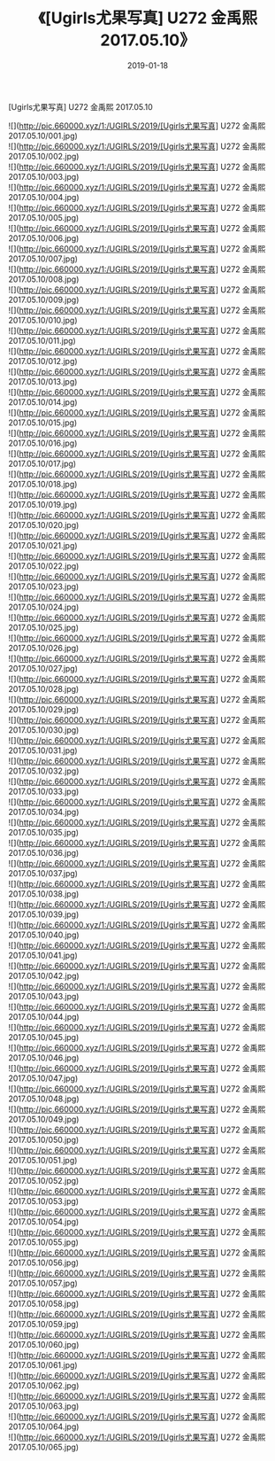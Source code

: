 ﻿---
layout: post
title:  《[Ugirls尤果写真] U272 金禹熙 2017.05.10》
date:   2019-01-18
img: http://pic.660000.xyz/1:/UGIRLS/2019/[Ugirls尤果写真] U272 金禹熙 2017.05.10/000.jpg
categories: [美女, 清纯, 唯美]
---

[Ugirls尤果写真] U272 金禹熙 2017.05.10

 ![](http://pic.660000.xyz/1:/UGIRLS/2019/[Ugirls尤果写真] U272 金禹熙 2017.05.10/001.jpg) <br>![](http://pic.660000.xyz/1:/UGIRLS/2019/[Ugirls尤果写真] U272 金禹熙 2017.05.10/002.jpg) <br>![](http://pic.660000.xyz/1:/UGIRLS/2019/[Ugirls尤果写真] U272 金禹熙 2017.05.10/003.jpg) <br>![](http://pic.660000.xyz/1:/UGIRLS/2019/[Ugirls尤果写真] U272 金禹熙 2017.05.10/004.jpg) <br>![](http://pic.660000.xyz/1:/UGIRLS/2019/[Ugirls尤果写真] U272 金禹熙 2017.05.10/005.jpg) <br>![](http://pic.660000.xyz/1:/UGIRLS/2019/[Ugirls尤果写真] U272 金禹熙 2017.05.10/006.jpg) <br>![](http://pic.660000.xyz/1:/UGIRLS/2019/[Ugirls尤果写真] U272 金禹熙 2017.05.10/007.jpg) <br>![](http://pic.660000.xyz/1:/UGIRLS/2019/[Ugirls尤果写真] U272 金禹熙 2017.05.10/008.jpg) <br>![](http://pic.660000.xyz/1:/UGIRLS/2019/[Ugirls尤果写真] U272 金禹熙 2017.05.10/009.jpg) <br>![](http://pic.660000.xyz/1:/UGIRLS/2019/[Ugirls尤果写真] U272 金禹熙 2017.05.10/010.jpg) <br>![](http://pic.660000.xyz/1:/UGIRLS/2019/[Ugirls尤果写真] U272 金禹熙 2017.05.10/011.jpg) <br>![](http://pic.660000.xyz/1:/UGIRLS/2019/[Ugirls尤果写真] U272 金禹熙 2017.05.10/012.jpg) <br>![](http://pic.660000.xyz/1:/UGIRLS/2019/[Ugirls尤果写真] U272 金禹熙 2017.05.10/013.jpg) <br>![](http://pic.660000.xyz/1:/UGIRLS/2019/[Ugirls尤果写真] U272 金禹熙 2017.05.10/014.jpg) <br>![](http://pic.660000.xyz/1:/UGIRLS/2019/[Ugirls尤果写真] U272 金禹熙 2017.05.10/015.jpg) <br>![](http://pic.660000.xyz/1:/UGIRLS/2019/[Ugirls尤果写真] U272 金禹熙 2017.05.10/016.jpg) <br>![](http://pic.660000.xyz/1:/UGIRLS/2019/[Ugirls尤果写真] U272 金禹熙 2017.05.10/017.jpg) <br>![](http://pic.660000.xyz/1:/UGIRLS/2019/[Ugirls尤果写真] U272 金禹熙 2017.05.10/018.jpg) <br>![](http://pic.660000.xyz/1:/UGIRLS/2019/[Ugirls尤果写真] U272 金禹熙 2017.05.10/019.jpg) <br>![](http://pic.660000.xyz/1:/UGIRLS/2019/[Ugirls尤果写真] U272 金禹熙 2017.05.10/020.jpg) <br>![](http://pic.660000.xyz/1:/UGIRLS/2019/[Ugirls尤果写真] U272 金禹熙 2017.05.10/021.jpg) <br>![](http://pic.660000.xyz/1:/UGIRLS/2019/[Ugirls尤果写真] U272 金禹熙 2017.05.10/022.jpg) <br>![](http://pic.660000.xyz/1:/UGIRLS/2019/[Ugirls尤果写真] U272 金禹熙 2017.05.10/023.jpg) <br>![](http://pic.660000.xyz/1:/UGIRLS/2019/[Ugirls尤果写真] U272 金禹熙 2017.05.10/024.jpg) <br>![](http://pic.660000.xyz/1:/UGIRLS/2019/[Ugirls尤果写真] U272 金禹熙 2017.05.10/025.jpg) <br>![](http://pic.660000.xyz/1:/UGIRLS/2019/[Ugirls尤果写真] U272 金禹熙 2017.05.10/026.jpg) <br>![](http://pic.660000.xyz/1:/UGIRLS/2019/[Ugirls尤果写真] U272 金禹熙 2017.05.10/027.jpg) <br>![](http://pic.660000.xyz/1:/UGIRLS/2019/[Ugirls尤果写真] U272 金禹熙 2017.05.10/028.jpg) <br>![](http://pic.660000.xyz/1:/UGIRLS/2019/[Ugirls尤果写真] U272 金禹熙 2017.05.10/029.jpg) <br>![](http://pic.660000.xyz/1:/UGIRLS/2019/[Ugirls尤果写真] U272 金禹熙 2017.05.10/030.jpg) <br>![](http://pic.660000.xyz/1:/UGIRLS/2019/[Ugirls尤果写真] U272 金禹熙 2017.05.10/031.jpg) <br>![](http://pic.660000.xyz/1:/UGIRLS/2019/[Ugirls尤果写真] U272 金禹熙 2017.05.10/032.jpg) <br>![](http://pic.660000.xyz/1:/UGIRLS/2019/[Ugirls尤果写真] U272 金禹熙 2017.05.10/033.jpg) <br>![](http://pic.660000.xyz/1:/UGIRLS/2019/[Ugirls尤果写真] U272 金禹熙 2017.05.10/034.jpg) <br>![](http://pic.660000.xyz/1:/UGIRLS/2019/[Ugirls尤果写真] U272 金禹熙 2017.05.10/035.jpg) <br>![](http://pic.660000.xyz/1:/UGIRLS/2019/[Ugirls尤果写真] U272 金禹熙 2017.05.10/036.jpg) <br>![](http://pic.660000.xyz/1:/UGIRLS/2019/[Ugirls尤果写真] U272 金禹熙 2017.05.10/037.jpg) <br>![](http://pic.660000.xyz/1:/UGIRLS/2019/[Ugirls尤果写真] U272 金禹熙 2017.05.10/038.jpg) <br>![](http://pic.660000.xyz/1:/UGIRLS/2019/[Ugirls尤果写真] U272 金禹熙 2017.05.10/039.jpg) <br>![](http://pic.660000.xyz/1:/UGIRLS/2019/[Ugirls尤果写真] U272 金禹熙 2017.05.10/040.jpg) <br>![](http://pic.660000.xyz/1:/UGIRLS/2019/[Ugirls尤果写真] U272 金禹熙 2017.05.10/041.jpg) <br>![](http://pic.660000.xyz/1:/UGIRLS/2019/[Ugirls尤果写真] U272 金禹熙 2017.05.10/042.jpg) <br>![](http://pic.660000.xyz/1:/UGIRLS/2019/[Ugirls尤果写真] U272 金禹熙 2017.05.10/043.jpg) <br>![](http://pic.660000.xyz/1:/UGIRLS/2019/[Ugirls尤果写真] U272 金禹熙 2017.05.10/044.jpg) <br>![](http://pic.660000.xyz/1:/UGIRLS/2019/[Ugirls尤果写真] U272 金禹熙 2017.05.10/045.jpg) <br>![](http://pic.660000.xyz/1:/UGIRLS/2019/[Ugirls尤果写真] U272 金禹熙 2017.05.10/046.jpg) <br>![](http://pic.660000.xyz/1:/UGIRLS/2019/[Ugirls尤果写真] U272 金禹熙 2017.05.10/047.jpg) <br>![](http://pic.660000.xyz/1:/UGIRLS/2019/[Ugirls尤果写真] U272 金禹熙 2017.05.10/048.jpg) <br>![](http://pic.660000.xyz/1:/UGIRLS/2019/[Ugirls尤果写真] U272 金禹熙 2017.05.10/049.jpg) <br>![](http://pic.660000.xyz/1:/UGIRLS/2019/[Ugirls尤果写真] U272 金禹熙 2017.05.10/050.jpg) <br>![](http://pic.660000.xyz/1:/UGIRLS/2019/[Ugirls尤果写真] U272 金禹熙 2017.05.10/051.jpg) <br>![](http://pic.660000.xyz/1:/UGIRLS/2019/[Ugirls尤果写真] U272 金禹熙 2017.05.10/052.jpg) <br>![](http://pic.660000.xyz/1:/UGIRLS/2019/[Ugirls尤果写真] U272 金禹熙 2017.05.10/053.jpg) <br>![](http://pic.660000.xyz/1:/UGIRLS/2019/[Ugirls尤果写真] U272 金禹熙 2017.05.10/054.jpg) <br>![](http://pic.660000.xyz/1:/UGIRLS/2019/[Ugirls尤果写真] U272 金禹熙 2017.05.10/055.jpg) <br>![](http://pic.660000.xyz/1:/UGIRLS/2019/[Ugirls尤果写真] U272 金禹熙 2017.05.10/056.jpg) <br>![](http://pic.660000.xyz/1:/UGIRLS/2019/[Ugirls尤果写真] U272 金禹熙 2017.05.10/057.jpg) <br>![](http://pic.660000.xyz/1:/UGIRLS/2019/[Ugirls尤果写真] U272 金禹熙 2017.05.10/058.jpg) <br>![](http://pic.660000.xyz/1:/UGIRLS/2019/[Ugirls尤果写真] U272 金禹熙 2017.05.10/059.jpg) <br>![](http://pic.660000.xyz/1:/UGIRLS/2019/[Ugirls尤果写真] U272 金禹熙 2017.05.10/060.jpg) <br>![](http://pic.660000.xyz/1:/UGIRLS/2019/[Ugirls尤果写真] U272 金禹熙 2017.05.10/061.jpg) <br>![](http://pic.660000.xyz/1:/UGIRLS/2019/[Ugirls尤果写真] U272 金禹熙 2017.05.10/062.jpg) <br>![](http://pic.660000.xyz/1:/UGIRLS/2019/[Ugirls尤果写真] U272 金禹熙 2017.05.10/063.jpg) <br>![](http://pic.660000.xyz/1:/UGIRLS/2019/[Ugirls尤果写真] U272 金禹熙 2017.05.10/064.jpg) <br>![](http://pic.660000.xyz/1:/UGIRLS/2019/[Ugirls尤果写真] U272 金禹熙 2017.05.10/065.jpg) <br>